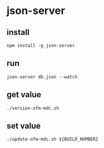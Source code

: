 # json-server

## install

```
npm install -g json-server
```

## run

```
json-server db.json --watch
```

## get value
 
 ```
 ./version-ofm-mdc.sh
 ```

 ## set value

 ```
 ./update-ofm-mdc.sh ${BUILD_NUMBER} 
 ```